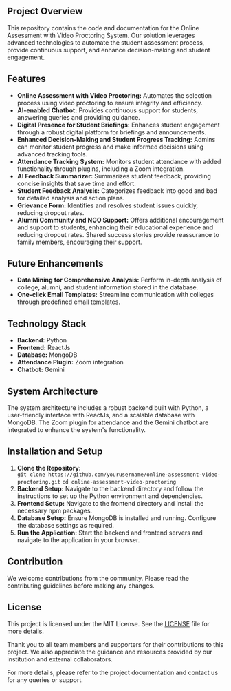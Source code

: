 <!DOCTYPE html>
<html lang="en">
<head>
    <meta charset="UTF-8">
    <meta name="viewport" content="width=device-width, initial-scale=1.0">
    <title>Online Assessment with Video Proctoring System</title>
   
</head>
<body>
    <div class="container">
        <div class="section">
            <h2>Project Overview</h2>
            <p>This repository contains the code and documentation for the Online Assessment with Video Proctoring System. Our solution leverages advanced technologies to automate the student assessment process, provide continuous support, and enhance decision-making and student engagement.</p>
        </div>
        <div class="section">
            <h2>Features</h2>
            <ul>
                <li><strong>Online Assessment with Video Proctoring:</strong> Automates the selection process using video proctoring to ensure integrity and efficiency.</li>
                <li><strong>AI-enabled Chatbot:</strong> Provides continuous support for students, answering queries and providing guidance.</li>
                <li><strong>Digital Presence for Student Briefings:</strong> Enhances student engagement through a robust digital platform for briefings and announcements.</li>
                <li><strong>Enhanced Decision-Making and Student Progress Tracking:</strong> Admins can monitor student progress and make informed decisions using advanced tracking tools.</li>
                <li><strong>Attendance Tracking System:</strong> Monitors student attendance with added functionality through plugins, including a Zoom integration.</li>
                <li><strong>AI Feedback Summarizer:</strong> Summarizes student feedback, providing concise insights that save time and effort.</li>
                <li><strong>Student Feedback Analysis:</strong> Categorizes feedback into good and bad for detailed analysis and action plans.</li>
                <li><strong>Grievance Form:</strong> Identifies and resolves student issues quickly, reducing dropout rates.</li>
                <li><strong>Alumni Community and NGO Support:</strong> Offers additional encouragement and support to students, enhancing their educational experience and reducing dropout rates. Shared success stories provide reassurance to family members, encouraging their support.</li>
            </ul>
        </div>
        <div class="section">
            <h2>Future Enhancements</h2>
            <ul>
                <li><strong>Data Mining for Comprehensive Analysis:</strong> Perform in-depth analysis of college, alumni, and student information stored in the database.</li>
                <li><strong>One-click Email Templates:</strong> Streamline communication with colleges through predefined email templates.</li>
            </ul>
        </div>
        <div class="section">
            <h2>Technology Stack</h2>
            <ul>
                <li><strong>Backend:</strong> Python</li>
                <li><strong>Frontend:</strong> ReactJs</li>
                <li><strong>Database:</strong> MongoDB</li>
                <li><strong>Attendance Plugin:</strong> Zoom integration</li>
                <li><strong>Chatbot:</strong> Gemini</li>
            </ul>
        </div>
        <div class="section">
            <h2>System Architecture</h2>
            <p>The system architecture includes a robust backend built with Python, a user-friendly interface with ReactJs, and a scalable database with MongoDB. The Zoom plugin for attendance and the Gemini chatbot are integrated to enhance the system's functionality.</p>
        </div>
        <div class="section">
            <h2>Installation and Setup</h2>
            <ol>
                <li><strong>Clone the Repository:</strong>
                    <div class="code">
                        <code>git clone https://github.com/yourusername/online-assessment-video-proctoring.git</code>
                        <code>cd online-assessment-video-proctoring</code>
                    </div>
                </li>
                <li><strong>Backend Setup:</strong> Navigate to the backend directory and follow the instructions to set up the Python environment and dependencies.</li>
                <li><strong>Frontend Setup:</strong> Navigate to the frontend directory and install the necessary npm packages.</li>
                <li><strong>Database Setup:</strong> Ensure MongoDB is installed and running. Configure the database settings as required.</li>
                <li><strong>Run the Application:</strong> Start the backend and frontend servers and navigate to the application in your browser.</li>
            </ol>
        </div>
        <div class="section">
            <h2>Contribution</h2>
            <p>We welcome contributions from the community. Please read the contributing guidelines before making any changes.</p>
        </div>
        <div class="section">
            <h2>License</h2>
            <p>This project is licensed under the MIT License. See the <a href="LICENSE">LICENSE</a> file for more details.</p>
        </div>
        <div class="footer">
            <p>Thank you to all team members and supporters for their contributions to this project. We also appreciate the guidance and resources provided by our institution and external collaborators.</p>
            <p>For more details, please refer to the project documentation and contact us for any queries or support.</p>
        </div>
    </div>
</body>
</html>
